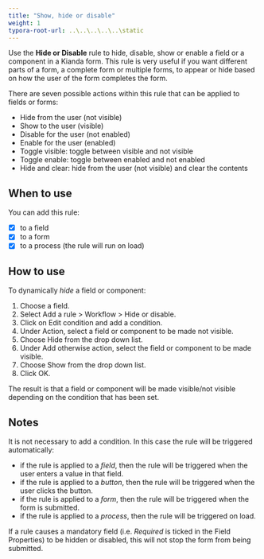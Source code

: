 ```yaml
---
title: "Show, hide or disable"
weight: 1
typora-root-url: ..\..\..\..\..\static
---
```


Use the **Hide or Disable** rule to hide, disable, show or enable a field or a component in a Kianda form. This rule is very useful if you want different parts of a form, a complete form or multiple forms, to appear or hide based on how the user of the form completes the form.  

There are seven possible actions within this rule that can be applied to fields or forms:

- Hide from the user (not visible)
- Show to the user (visible)
- Disable for the user (not enabled)
- Enable for the user (enabled)
- Toggle visible: toggle between visible and not visible
- Toggle enable: toggle between enabled and not enabled
- Hide and clear: hide from the user (not visible) and clear the contents



## When to use

You can add this rule:
- [x] to a field
- [x] to a form 
- [x] to a process (the rule will run on load)

## How to use

To dynamically *hide* a field or component:
1. Choose a field.  
2. Select Add a rule > Workflow > Hide or disable.
3. Click on Edit condition and add a condition.
4. Under Action, select a field or component to be made not visible.
5. Choose Hide from the drop down list.
6. Under Add otherwise action, select the field or component to be made visible.
7. Choose Show from the drop down list.
6. Click OK.

The result is that a field or component will be made visible/not visible depending on the condition that has been set.

## Notes

It is not necessary to add a condition.  In this case the rule will be triggered automatically:  
- if the rule is applied to a *field*, then the rule will be triggered when the user enters a value in that field.  
- if the rule is applied to a *button*, then the rule will be triggered when the user clicks the button.
- if the rule is applied to a *form*, then the rule will be triggered when the form is submitted.
- if the rule is applied to a *process*, then the rule will be triggered on load.

If a rule causes a mandatory field (i.e. *Required* is ticked in the Field Properties) to be hidden or disabled, this will not stop the form from being submitted.



